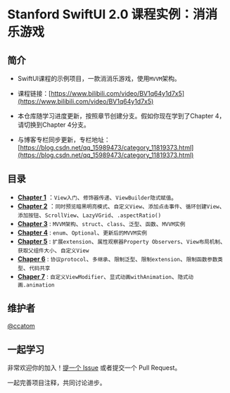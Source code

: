 # Stanford SwiftUI 2.0 课程实例：消消乐游戏

## 简介

- SwiftUI课程的示例项目，一款消消乐游戏，使用`MVVM`架构。

- 课程链接：[https://www.bilibili.com/video/BV1q64y1d7x5](https://www.bilibili.com/video/BV1q64y1d7x5)

- 本仓库随学习进度更新，按照章节创建分支。假如你现在学到了Chapter 4，请切换到Chapter 4分支。
- 与博客专栏同步更新，专栏地址：[https://blog.csdn.net/qq_15989473/category_11819373.html](https://blog.csdn.net/qq_15989473/category_11819373.html)

## 目录

- [**Chapter 1**](https://blog.csdn.net/qq_15989473/article/details/124776163) ：`View入门`、`修饰器传递`、`ViewBuilder隐式赋值`。
- [**Chapter 2**](https://blog.csdn.net/qq_15989473/article/details/124791019) ：`同时预览暗黑明亮模式`、`自定义View`、`添加点击事件`、`循环创建View`、`添加按钮`、`ScrollView`、`LazyVGrid`、`.aspectRatio()`
- [**Chapter 3**](https://blog.csdn.net/qq_15989473/article/details/124874827) :  `MVVM架构`、`struct`、`class`、`泛型`、`函数`、`MVVM实例`
- [**Chapter 4**](https://blog.csdn.net/qq_15989473/article/details/125365130) :  `enum`、`Optional`、`更新后的MVVM实例`
- [**Chapter 5**](https://blog.csdn.net/qq_15989473/article/details/125417929) :  `扩展extension`、`属性观察器Property Observers`、`View布局机制`、`获取父组件大小`、`自定义View`
- [**Chaper 6**](https://blog.csdn.net/qq_15989473/article/details/125630573) : `协议protocol`、`多继承`、`限制泛型`、`限制extension`、`限制函数参数类型`、`代码共享`
- [**Chaper 7**](https://blog.csdn.net/qq_15989473/article/details/127019995) : `自定义ViewModifier`、`显式动画withAnimation`、`隐式动画.animation`
## 维护者

[@ccatom](https://github.com/cnatom)

## 一起学习

非常欢迎你的加入！[提一个 Issue](https://github.com/cnatom/MemorizeSwiftUI/issues/new) 或者提交一个 Pull Request。

一起完善项目注释，共同讨论进步。

